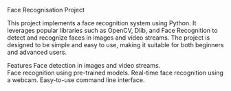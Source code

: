 Face Recognisation Project

This project implements a face recognition system using Python. It leverages popular libraries such as OpenCV, Dlib, and Face Recognition to detect and recognize faces in images and video streams. The project is designed to be simple and easy to use, making it suitable for both beginners and advanced users.
 
Features 
Face detection in images and video streams.  
Face recognition using pre-trained models.
Real-time face recognition using a webcam.
Easy-to-use command line interface.
 
